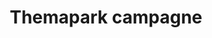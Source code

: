 ---
title: "Themapark campagne"
slug : "oceano"
description: "De opdracht was het maken van een campagne
              rond een zelfverzonnen pretpark."
type: intern
members:
    - name : "Caroline Pham"
      major: Crossmedia-ontwerp
      minor: Graphic Design
      academic-year: 2de jaar
thumbnail:
    url: "thumb_1x1.png"
    alt: ""
    height: 1
    width: 1
    text-color: "181c1f"
    background-color: "181c1f"
media:
    - url : "1_detail_logo.png"
      type: image
      text: "De eerste stap in het designproces is het maken van een logo. Hier komt zowel een studie naar vormen, fonts als
             kleuren aan te pas. Dit alles is essentieel om de huisstijl te bepalen en je hieraan te houden."
    - url : "2_detail_logovoorstudie.png"
      type: image
    - url : "3_detail_logovoorstudie.png"
      type: image
    - url : "4_detail_kleurgebruik.png"
      type: image
      text: "Vervolgens beginnen we met het creeeren van de gewentste toepassingen, rekeninghoudend met de huisstijl.
             Onderstaand vind je in deze volgorde: de mascotte, poster en buswrap."
    - url : "5_detail_mascotte.png"
      type: image
    - url : "6_detail_poster.png"
      type: image
    - url : "7_detail_buswrap.png"
      type: image
      text: "Natuurlijk maken we als grafisch ontwerper ook digitale toepassingen. Om de campagne te vervolledigen
             werkte ik dan ook het design van een onepage website uit. Hierop is onderandere het grondplan van
             het themapark te vinden."
    - url : "8_detail_onepage.png"
      type: image
created: 20/01/2017
order: 15
---